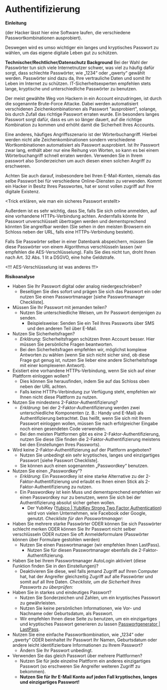 # Authentifizierung
**Einleitung**



(der Hacker lässt hier eine Software laufen, die verschiedene Passwortkombinationen ausprobiert).

Deswegen wird es umso wichtiger ein langes und kryptisches Passwort zu wählen, um das eigene digitale Leben gut zu schützen.

**Technischer/Rechtlicher/Datenschutz Background**
Bei der Wahl der Passwörter tun sich viele Internetnutzer schwer, was viel zu häufig dafür sorgt, dass schlechte Passwörter, wie „1234“ oder „qwerty“ gewählt werden.
Passwörter sind dazu da, Ihre vertrauliche Daten und somit Ihr Leben im Internet zu schützen. IT-Sicherheitsexperten empfehlen stets lange, kryptische und unterschiedliche Passwörter zu benutzen.

Der meist gewählte Weg von Hackern in ein Account einzudringen, ist durch die sogenannte Brute-Force Attacke. Dabei werden automatisiert verschidenen Zeichenkombinationen als Passwort "ausprobiert", solange, bis durch Zufall das richtige Passwort erraten wurde. Ein besonders langes Passwort sorgt dafür, dass es um so länger dauert, auf die richtige Kombination zu kommen und erhöht damit die Sicherheit Ihres Accounts.

Eine anderes, häufiges Angriffsszenario ist der Wörterbuchangriff. Hierbei werden nicht alle Zeichenkombinationen sondern verschiedene Wortkombinationen automatisiert als Passwort ausprobiert. Ist Ihr Passwort zwar lang, enthält aber nur eine Reihung von Worten, so kann es bei einem Wörterbuchangriff schnell erraten werden. Verwenden Sie in Ihrem passwort also Sonderzeichen um auch diesen einen solchen Angriff zu erschweren.

Achten Sie auch darauf, insbesondere bei Ihren E-Mail-Konten, niemals das selbe Passwort bei für verschiedene Online-Diensten zu verwenden. Kommt ein Hacker in Besitz Ihres Passwortes, hat er sonst vollen zugriff auf Ihre digitale Existenz.

<Trick erklären, wie man ein sicheres Passwort erstellt>

Außerdem ist es sehr wichtig, dass Sie, falls Sie sich online anmelden, auf eine vorhandene HTTPs-Verbindung achten. Andernfalls könnte Ihr Passwort unverschlüsselt übertragen werden und dementsprechend könnten Sie angreifbar werden (Sie sehen in den meisten Browsern ein Schloss neben der URL, falls eine HTTPs-Verbindung besteht).

Falls Sie Passwörter selber in einer Datenbank abspeichern, müssen Sie diese Passwörter von einem Algorithmus verschlüsseln lassen (wir empfehlen die AES-Verschlüsselung). Falls Sie dies nicht tun, droht Ihnen nach Art. 32 Abs. 1 lit a DSGVO, eine hohe Geldstrafe.

<!!! AES-Verschlüsselung ist was anderes !!!>

**Risikoanalyse**

* Haben Sie Ihr Passwort digital oder analog niedergeschrieben?
	* Beseitigen Sie dies sofort und prägen Sie sich das Passwort ein oder nutzen Sie einen Passwortmanager [siehe Passwortmanager Checkliste].
* Müssen Sie Ihr Passwort mit jemanden teilen?
	* Nutzen Sie unterschiedliche Weisen, um Ihr Passwort demjenigen zu senden.
		* Beispielsweise: Senden Sie ein Teil Ihres Passworts über SMS und den anderen Teil über E-Mail.
* Nutzen Sie Sicherheitsfragen?
	* *Erklärung*: Sicherheitsfragen schützen Ihren Account besser. Hier müssen Sie persönliche Fragen beantworten.
	* Bei den Sicherheitsfragen empfehlen wir, möglichst komplexe Antworten zu wählen (wenn Sie sich nicht sicher sind, ob diese Frage gut genug ist, nutzen Sie lieber eine andere Sicherheitsfrage mit einer komplexeren Antwort).
* Existiert eine vorhandene HTTPs-Verbindung, wenn Sie sich auf einer Plattform einloggen wollen?
	* Dies können Sie herausfinden, indem Sie auf das Schloss oben neben der URL achten.
	* Falls keine HTTPs-Verbindung zur Verfügung steht, empfehlen wir Ihnen nicht diese Plattform zu nutzen.
* Nutzen Sie mindestens 2-Faktor-Authentifizierung?
	* *Erklärung*: bei der 2-Faktor-Authentifizierung werden zwei unterschiedliche Komponenten (z. B.: Handy und E-Mail) als Authentifizierung betrachtet. Das heißt, wenn Sie sich mit Ihrem Passwort einloggen wollen, müssen Sie nach erfolgreicher Eingabe noch einen gesendeten Code verwenden.
	* Bei den meisten Plattformen gibt es eine 2-Faktor-Authentifizierung, nutzen Sie diese (Sie finden die 2-Faktor-Authentifizierung meistens bei den Einstellungen Ihres Passworts).
* Wird keine 2-Faktor-Authentifizierung auf der Plattform angeboten?
	* Nutzen Sie unbedingt ein sehr kryptisches, langes und einzigartiges Passwort [siehe Passwort Checkliste].
	* Sie können auch einen sogenannten „Passwordkey“ benutzen.
* Nutzen Sie einen „Passwordkey“?
	* *Erklärung*: Ein Passwordkey ist eine starke Alternative zu der 2-Faktor-Authentifizierung und erlaubt es Ihnen einen Stick als 2-Faktor-Authentifizierung zu nutzen.
	* Ein Passwordkey ist kein Muss und dementsprechend empfehlen wir einen Passwordkey nur zu benutzen, wenn Sie sich bei der Authentifizierung absolut sicher gehen wollen.
		* Der YubiKey ([Yubico | YubiKey Strong Two Factor Authentication](https://www.yubico.com/)) wird von vielen Unternehmen, wie Facebook oder Google, genutzt.
*Checkliste für den Passwortmanager:*
* Haben Sie mehrere starke Passwörter ODER
	können Sie sich Passwörter schlecht merken ODER
	können Sie Ihr Passwort nicht selber verschlüsseln ODER
	nutzen Sie oft Anmeldeformulare (Passwörter können über Formulare gestohlen werden)
	* Nutzen Sie einen Passwortmanager (wir empfehlen Ihnen LastPass).
		* Nutzen Sie für diesen Passwortmanager ebenfalls die 2-Faktor-Authentifizierung.
* Haben Sie bei Ihrem Passwortmanager AutoLogin aktiviert (diese Funktion finden Sie in den Einstellungen)?
	* Deaktivieren Sie diese, weil falls jemand Zugriff auf Ihren Computer hat, hat der Angreifer gleichzeitig Zugriff auf alle Passwörter und somit auf all Ihre Daten.
*Checkliste, um die Sicherheit Ihres Passworts zu überprüfen:*
* Haben Sie in starkes und eindeutiges Passwort?
	* Nutzen Sie Sonderzeichen und Zahlen, um ein kryptisches Passwort zu gewährleisten.
	* Nutzen Sie keine persönlichen Informationen, wie Vor- und Nachname oder Geburtsdatum, als Passwort.
	* Wir empfehlen Ihnen diese Seite zu benutzen, um ein einzigartiges und kryptisches Passwort generieren zu lassen [Passwortgenerator | LastPass](https://www.lastpass.com/de/password-generator).
* Nutzen Sie eine einfache Passwortkombination, wie „1234“ oder „qwerty“ ODER
	beinhaltet Ihr Passwort Ihr Namen, Geburtsdatum oder andere leicht identifizierbare Informationen zu Ihrem Passwort?
	* Ändern Sie Ihr Passwort unbedingt.
* Verwenden Sie das gleich Passwort über mehrere Plattformen?
	* Nutzen Sie für jede einzelne Plattform ein anderes einzigartiges Passwort (so erschweren Sie Angreifer weiteren Zugriff zu bekommen).
	* **Nutzen Sie für Ihr E-Mail Konto auf jeden Fall kryptisches, langes und einzigartiges Passwort!**
